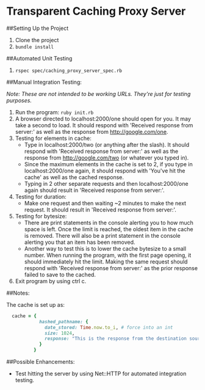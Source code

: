 # Transparent Caching Proxy Server

##Setting Up the Project

1. Clone the project
2. ```bundle install```

##Automated Unit Testing
1. ```rspec spec/caching_proxy_server_spec.rb```

##Manual Integration Testing:

*Note: These are not intended to be working URLs. They're just for testing purposes.*

1. Run the program: ```ruby init.rb```
2. A browser directed to localhost:2000/one should open for you. It may take a second to load. It should respond with 'Received response from server:' as well as the response from http://google.com/one.
3. Testing for elements in cache:
   - Type in localhost:2000/two (or anything after the slash). It should respond with 'Received response from server:' as well as the response from http://google.com/two (or whatever you typed in).
   - Since the maximum elements in the cache is set to 2, if you type in localhost:2000/one again, it should respond with 'You've hit the cache' as well as the cached response.
   - Typing in 2 other separate requests and then localhost:2000/one again should result in 'Received response from server:'.
4. Testing for duration:
   - Make one request and then waiting ~2 minutes to make the next request. It should result in 'Received response from server:'.
5. Testing for bytesize:
   - There are print statements in the console alerting you to how much space is left. Once the limit is reached, the oldest item in the cache is removed. There will also be a print statement in the console alerting you that an item has been removed.
   - Another way to test this is to lower the cache bytesize to a small number. When running the program, with the first page opening, it should immediately hit the limit. Making the same request should respond with 'Received response from server:' as the prior response failed to save to the cached.
6. Exit program by using ctrl c.

##Notes:

The cache is set up as:

```ruby
  cache = {
            hashed_pathname: {
              date_stored: Time.now.to_i, # force into an int
              size: 1024,
              response: "This is the response from the destination source."
            }
          }
```

##Possible Enhancements:
- Test hitting the server by using Net::HTTP for automated integration testing.
